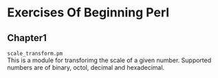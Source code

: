 # Exercises Of Beginning Perl 

## Chapter1 
`scale_transform.pm` <br>
This is a module for transforimg the scale of a given number. Supported numbers are of binary, octol, decimal and hexadecimal.
